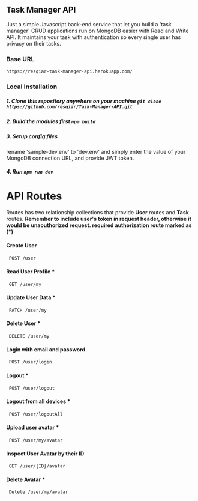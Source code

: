 ## Task Manager API
Just a simple Javascript back-end service that let you build a 'task manager' CRUD applications run on MongoDB easier with Read and Write API. It maintains your task with authentication so every single user has privacy on their tasks.

### Base URL
```
https://resqiar-task-manager-api.herokuapp.com/
```
### Local Installation
##### 1. Clone this repository anywhere on your machine `git clone https://github.com/resqiar/Task-Manager-API.git`
##### 2. Build the modules first `npm build`
##### 3. Setup config files
rename 'sample-dev.env' to 'dev.env' and simply enter the value of your MongoDB connection URL, and provide JWT token.
##### 4. Run `npm run dev`

# API Routes
Routes has two relationship collections that provide **User** routes and **Task** routes. 
**Remember to include user's token in request header, otherwise it would be unaouthorized request. required authorization route marked as (*)**

#### Create User
```
 POST /user
 ```
 
 #### Read User Profile *
 
```
 GET /user/my
 ```
 
 #### Update User Data *
```
 PATCH /user/my
 ```
 
 #### Delete User *
```
 DELETE /user/my
 ```
 
 #### Login with email and password
```
 POST /user/login
 ```
 
 #### Logout *
```
 POST /user/logout
 ```
 
 #### Logout from all devices *
```
 POST /user/logoutAll
 ```
 
 #### Upload user avatar *
```
 POST /user/my/avatar
 ```
 
 #### Inspect User Avatar by their ID 
```
 GET /user/{ID}/avatar
 ```
 
 #### Delete Avatar *
```
 Delete /user/my/avatar
 ```
